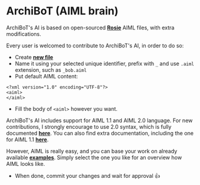 ArchiBoT (AIML brain)
====================

ArchiBoT's AI is based on open-sourced **[Rosie](https://github.com/pandorabots/rosie)** AIML files, with extra modifications.

Every user is welcomed to contribute to ArchiBoT's AI, in order to do so:
- Create **[new file](https://github.com/JustArchi/ArchiBoT/new/master/AIML/lib/aiml)**
- Name it using your selected unique identifier, prefix with ```_``` and use ```.aiml``` extension, such as ```_bob.aiml```
- Put default AIML content:

```
<?xml version="1.0" encoding="UTF-8"?>
<aiml>
</aiml>
```

- Fill the body of ```<aiml>``` however you want.

ArchiBoT's AI includes support for AIML 1.1 and AIML 2.0 language. For new contributions, I strongly encourage to use 2.0 syntax, which is fully documented **[here](https://docs.google.com/document/d/1wNT25hJRyupcG51aO89UcQEiG-HkXRXusukADpFnDs4/pub)**. You can also find extra documentation, including the one for AIML 1.1 **[here](http://www.alicebot.org/documentation/)**.

However, AIML is really easy, and you can base your work on already available **[examples](https://github.com/JustArchi/ArchiBoT/tree/master/AIML/lib/aiml)**. Simply select the one you like for an overview how AIML looks like.

- When done, commit your changes and wait for approval :+1:
